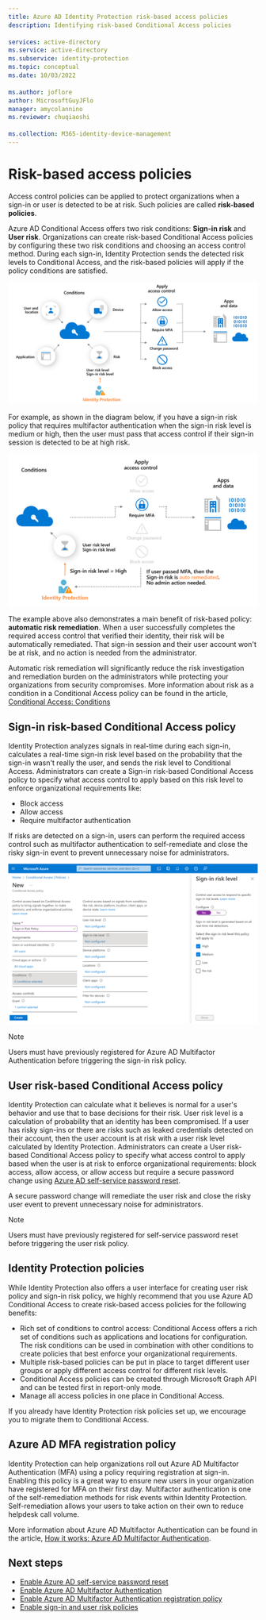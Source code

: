 ```yaml
---
title: Azure AD Identity Protection risk-based access policies
description: Identifying risk-based Conditional Access policies

services: active-directory
ms.service: active-directory
ms.subservice: identity-protection
ms.topic: conceptual
ms.date: 10/03/2022

ms.author: joflore
author: MicrosoftGuyJFlo
manager: amycolannino
ms.reviewer: chuqiaoshi

ms.collection: M365-identity-device-management
---
```

# Risk-based access policies

Access control policies can be applied to protect organizations when a sign-in or user is detected to be at risk. Such policies are called **risk-based policies**. 

Azure AD Conditional Access offers two risk conditions: **Sign-in risk** and **User risk**. Organizations can create risk-based Conditional Access policies by configuring these two risk conditions and choosing an access control method. During each sign-in, Identity Protection sends the detected risk levels to Conditional Access, and the risk-based policies will apply if the policy conditions are satisfied.

![Risk-based Conditional Access diagram](./media/concept-identity-protection-policies/risk-based-conditional-access-diagram.png)

For example, as shown in the diagram below, if you have a sign-in risk policy that requires multifactor authentication when the sign-in risk level is medium or high, then the user must pass that access control if their sign-in session is detected to be at high risk.

![Risk-based Conditional Access policy auto-remediation example diagram](./media/concept-identity-protection-policies/risk-based-conditional-access-policy-example.png)

The example above also demonstrates a main benefit of risk-based policy: **automatic risk remediation**. When a user successfully completes the required access control that verified their identity, their risk will be automatically remediated. That sign-in session and their user account won't be at risk, and no action is needed from the administrator. 

Automatic risk remediation will significantly reduce the risk investigation and remediation burden on the administrators while protecting your organizations from security compromises.
More information about risk as a condition in a Conditional Access policy can be found in the article, [Conditional Access: Conditions](../conditional-access/concept-conditional-access-conditions.md#sign-in-risk)

## Sign-in risk-based Conditional Access policy

Identity Protection analyzes signals in real-time during each sign-in, calculates a real-time sign-in risk level based on the probability that the sign-in wasn't really the user, and sends the risk level to Conditional Access. Administrators can create a Sign-in risk-based Conditional Access policy to specify what access control to apply based on this risk level to enforce organizational requirements like:

- Block access
- Allow access
- Require multifactor authentication

If risks are detected on a sign-in, users can perform the required access control such as multifactor authentication to self-remediate and close the risky sign-in event to prevent unnecessary noise for administrators.

![Sign-in Risk-based Conditional Access policy](./media/concept-identity-protection-policies/sign-in-risk-CA-policy.png)

> [!NOTE] 
> Users must have previously registered for Azure AD Multifactor Authentication before triggering the sign-in risk policy.

## User risk-based Conditional Access policy

Identity Protection can calculate what it believes is normal for a user's behavior and use that to base decisions for their risk. User risk level is a calculation of probability that an identity has been compromised. If a user has risky sign-ins or there are risks such as leaked credentials detected on their account, then the user account is at risk with a user risk level calculated by Identity Protection.  Administrators can create a User risk-based Conditional Access policy to specify what access control to apply based when the user is at risk to enforce organizational requirements: block access, allow access, or allow access but require a secure password change using [Azure AD self-service password reset](../authentication/howto-sspr-deployment.md).

A secure password change will remediate the user risk and close the risky user event to prevent unnecessary noise for administrators.

> [!NOTE] 
> Users must have previously registered for self-service password reset before triggering the user risk policy.

## Identity Protection policies

While Identity Protection also offers a user interface for creating user risk policy and sign-in risk policy, we highly recommend that you use Azure AD Conditional Access to create risk-based access policies for the following benefits:

- Rich set of conditions to control access: Conditional Access offers a rich set of conditions such as applications and locations for configuration. The risk conditions can be used in combination with other conditions to create policies that best enforce your organizational requirements.
- Multiple risk-based policies can be put in place to target different user groups or apply different access control for different risk levels.
- Conditional Access policies can be created through Microsoft Graph API and can be tested first in report-only mode.
- Manage all access policies in one place in Conditional Access.

If you already have Identity Protection risk policies set up, we encourage you to migrate them to Conditional Access.

## Azure AD MFA registration policy

Identity Protection can help organizations roll out Azure AD Multifactor Authentication (MFA) using a policy requiring registration at sign-in. Enabling this policy is a great way to ensure new users in your organization have registered for MFA on their first day. Multifactor authentication is one of the self-remediation methods for risk events within Identity Protection. Self-remediation allows your users to take action on their own to reduce helpdesk call volume.

More information about Azure AD Multifactor Authentication can be found in the article, [How it works: Azure AD Multifactor Authentication](../authentication/concept-mfa-howitworks.md).

## Next steps

- [Enable Azure AD self-service password reset](../authentication/howto-sspr-deployment.md)
- [Enable Azure AD Multifactor Authentication](../authentication/howto-mfa-getstarted.md)
- [Enable Azure AD Multifactor Authentication registration policy](howto-identity-protection-configure-mfa-policy.md)
- [Enable sign-in and user risk policies](howto-identity-protection-configure-risk-policies.md)
